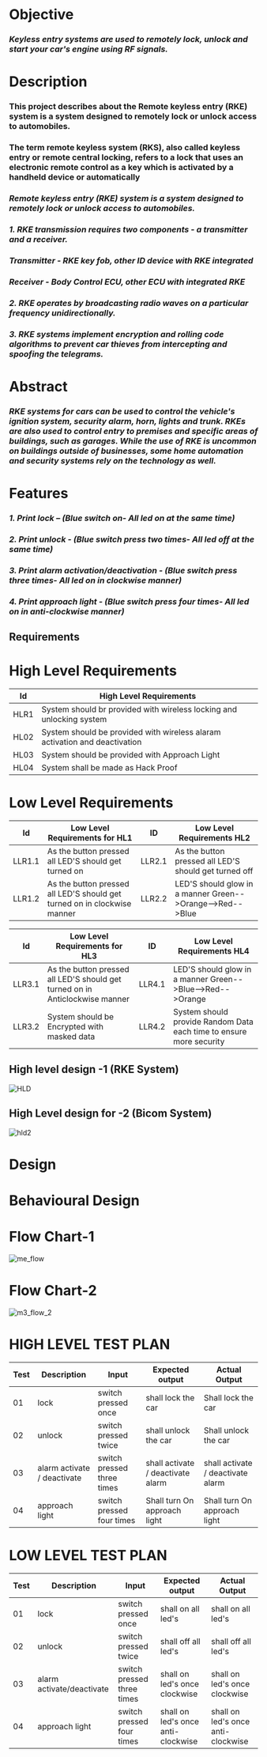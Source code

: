 # Objective

### *Keyless entry systems are used to remotely lock, unlock and start your car's engine using RF signals.*

# Description

### **This project describes about the Remote keyless entry (RKE) system is a system designed to remotely lock or unlock access to automobiles.** 

### **The term remote keyless system (RKS), also called keyless entry or remote central locking, refers to a lock that uses an electronic remote control as a key which is activated by a handheld device or automatically**

### *Remote keyless entry (RKE) system is a system designed to remotely lock or unlock access to automobiles.* 

### *1.	 RKE transmission requires two components - a transmitter and a receiver.* 
### *Transmitter - RKE key fob, other ID device with RKE integrated* 
### *Receiver - Body Control ECU, other ECU with integrated RKE* 
### *2.	 RKE operates by broadcasting radio waves on a particular frequency unidirectionally.* 
### *3.	RKE systems implement encryption and rolling code algorithms to prevent car thieves from intercepting and spoofing the telegrams.* 

# Abstract
### *RKE systems for cars can be used to control the vehicle's ignition system, security alarm, horn, lights and trunk. RKEs are also used to control entry to premises and specific areas of buildings, such as garages. While the use of RKE is uncommon on buildings outside of businesses, some home automation and security systems rely on the technology as well.*

# Features

### *1. Print lock – (Blue switch on- All led on at the same time)*

### *2. Print unlock - (Blue switch press two times- All led off at the same time)*

### *3. Print alarm activation/deactivation - (Blue switch press three times- All led on in clockwise manner)*

### *4. Print approach light - (Blue switch press four times- All led on in anti-clockwise manner)*

## Requirements

# High Level Requirements

|Id|High Level Requirements|
|---|-----------------------|
|HLR1|System should br provided with wireless locking and unlocking system|
|HL02|System should be provided with wireless alaram activation and deactivation|
|HL03|System should be provided with Approach Light|
|HL04|System shall be made as Hack Proof|

# Low Level Requirements

|Id|Low Level Requirements for HL1|ID|Low Level Requirements HL2|
|---|-----------------------|--|----------------------------|
|LLR1.1|As the button pressed all LED'S should get turned on|LLR2.1|As the button pressed all LED'S should get turned off|
|LLR1.2|As the button pressed all LED'S should get turned on in clockwise manner|LLR2.2|LED'S should glow in a manner Green-->Orange-->Red-->Blue|

|Id|Low Level Requirements for HL3|ID|Low Level Requirements HL4|
|---|-----------------------|--|----------------------------|
|LLR3.1|As the button pressed all LED'S should get turned on in Anticlockwise manner|LLR4.1|LED'S should glow in a manner Green-->Blue-->Red-->Orange|
|LLR3.2|System should be Encrypted with masked data|LLR4.2|System should provide Random Data each time to ensure more security |


## High level design -1 (RKE System)
![HLD](https://user-images.githubusercontent.com/89115879/157697121-c7291a9e-94c3-4c96-877d-b95cc62df579.PNG)

## High Level design for -2 (Bicom System) 
![hld2](https://user-images.githubusercontent.com/89115879/157697128-2ddf3703-20d0-4ebe-9be6-90384660132f.PNG)


# Design
# Behavioural Design
# Flow Chart-1
![me_flow](https://user-images.githubusercontent.com/46984887/157809006-c8c1554d-2f32-4781-a298-2e2993a474a2.PNG)
# Flow Chart-2
![m3_flow_2](https://user-images.githubusercontent.com/46984887/157809196-ce01b88c-75d6-4edb-9293-d24afede6167.PNG)


# HIGH LEVEL TEST PLAN

|Test|Description|Input|Expected output|Actual Output|
|---|-------------|----------|-------------|-----------------|
|01|lock|switch pressed once|shall lock the car|Shall lock the car|
|02|unlock|switch pressed twice|shall unlock the car|Shall unlock the car|
|03|alarm activate / deactivate|switch pressed three times|shall activate / deactivate alarm|shall activate / deactivate alarm|
|04|approach light|switch pressed four times|Shall turn On approach light|Shall turn On approach light|

# LOW LEVEL TEST PLAN

|Test|Description|Input|Expected output|Actual Output|
|---|-------------|----------|-------------|-----------------|
|01|lock|switch pressed once|shall on all led's|shall on all led's|
|02|unlock|switch pressed twice|shall off all led's|shall off all led's|
|03|alarm activate/deactivate|switch pressed three times|shall on led's once clockwise|shall on led's once clockwise|
|04|approach light|	switch pressed four times|shall on led's once anti-clockwise|shall on led's once anti-clockwise|









